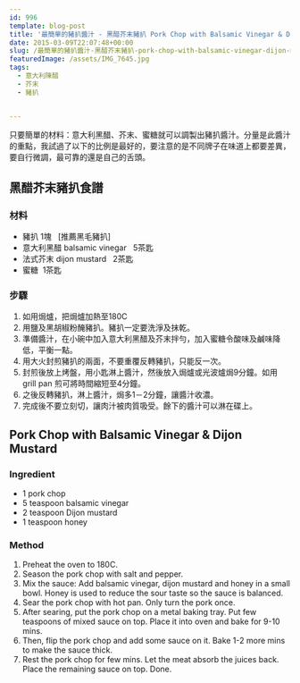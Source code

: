 ```yaml
---
id: 996
template: blog-post
title: '最簡單的豬扒醬汁 - 黑醋芥末豬扒 Pork Chop with Balsamic Vinegar & Dijon Mustard'
date: 2015-03-09T22:07:48+00:00
slug: /最簡單的豬扒醬汁-黑醋芥末豬扒-pork-chop-with-balsamic-vinegar-dijon-mustard/
featuredImage: /assets/IMG_7645.jpg
tags:
  - 意大利陳醋
  - 芥末
  - 豬扒


---
```

只要簡單的材料：意大利黑醋、芥末、蜜糖就可以調製出豬扒醬汁。分量是此醬汁的重點，我試過了以下的比例是最好的，要注意的是不同牌子在味道上都要差異，要自行微調，最可靠的還是自己的舌頭。

<!--more-->

## 黑醋芥末豬扒食譜

### 材料

* 豬扒 1塊   [推薦黑毛豬扒]
* 意大利黑醋 balsamic vinegar   5茶匙
* 法式芥末 dijon mustard   2茶匙
* 蜜糖  1茶匙

### 步驟

  1. 如用焗爐，把焗爐加熱至180C
  2. 用鹽及黑胡椒粉醃豬扒。豬扒一定要洗淨及抹乾。
  3. 準備醬汁，在小碗中加入意大利黑醋及芥末拌勻，加入蜜糖令酸味及鹹味降低，平衡一點。
  4. 用大火封煎豬扒的兩面，不要重覆反轉豬扒，只能反一次。
  5. 封煎後放上烤盤，用小匙淋上醬汁，然後放入焗爐或光波爐焗9分鐘。如用grill pan 煎可將時間縮短至4分鐘。
  6. 之後反轉豬扒，淋上醬汁，焗多1－2分鐘，讓醬汁收濃。
  7. 完成後不要立刻切，讓肉汁被肉質吸受。餘下的醬汁可以淋在碟上。

## Pork Chop with Balsamic Vinegar & Dijon Mustard

### Ingredient

* 1 pork chop
* 5 teaspoon balsamic vinegar
* 2 teaspoon Dijon mustard
* 1 teaspoon honey

### Method

  1. Preheat the oven to 180C.
  2. Season the pork chop with salt and pepper.
  3. Mix the sauce: Add balsamic vinegar, dijon mustard and honey in a small bowl. Honey is used to reduce the sour taste so the sauce is balanced.
  4. Sear the pork chop with hot pan. Only turn the pork once.
  5. After searing, put the pork chop on a metal baking tray. Put few teaspoons of mixed sauce on top. Place it into oven and bake for 9-10 mins.
  6. Then, flip the pork chop and add some sauce on it. Bake 1-2 more mins to make the sauce thick.
  7. Rest the pork chop for few mins. Let the meat absorb the juices back. Place the remaining sauce on top. Done.
